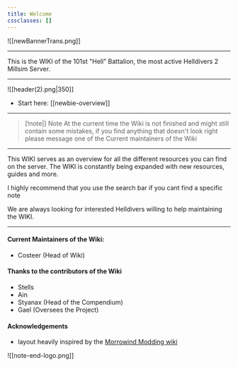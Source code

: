 ```yaml
---
title: Welcome
cssclasses: []
---
```


![[newBannerTrans.png]]

***

This is the WIKI of the 101st "Hell" Battalion, the most active Helldivers 2 Millsim Server.

***
![[header(2).png|350]]
- Start here: [[newbie-overview]]

***

> [!note|] Note
> At the current time the Wiki is not finished and might still contain some mistakes,
> if you find anything that doesn't look right please message one of the 
> Current maintainers of the Wiki

***

This WIKI serves as an overview for all the different resources you can find on the server. The WIKI is constantly being expanded with new resources, guides and more.

I highly recommend that you use the search bar if you cant find a specific note 

We are always looking for interested Helldivers willing to help maintaining the WIKI.

***

#### Current Maintainers of the Wiki:
- Costeer (Head of Wiki)
#### Thanks to the contributors of the Wiki
- Stells
- Ain
- Styanax (Head of the Compendium)
- Gael (Oversees the Project)

#### Acknowledgements
- layout heavily inspired by the [Morrowind Modding wiki](https://github.com/morrowind-modding/morrowind-modding.github.io)

![[note-end-logo.png]]
